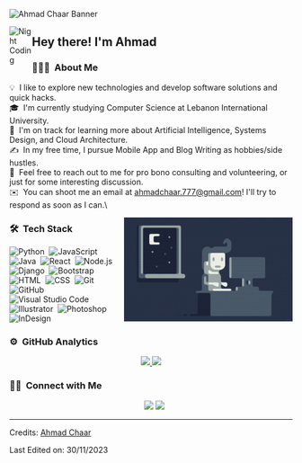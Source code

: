 ![Ahmad Chaar Banner]()

<img alt="Night Coding" src="./assets/Hand%20Wave.gif" width='40' align="left"/><h2>Hey there! I'm Ahmad</h2>

<!-- ## 👋 &nbsp;Hey there! I'm Aditya -->

### 👨🏻‍💻 &nbsp;About Me

💡 &nbsp;I like to explore new technologies and develop software solutions and quick hacks.\
🎓 &nbsp;I'm currently studying Computer Science at Lebanon International University.\
🌱 &nbsp;I'm on track for learning more about Artificial Intelligence, Systems Design, and Cloud Architecture.\
✍️ &nbsp;In my free time, I pursue Mobile App and Blog Writing as hobbies/side hustles.\
💬 &nbsp;Feel free to reach out to me for pro bono consulting and volunteering, or just for some interesting discussion.\
✉️ &nbsp;You can shoot me an email at ahmadchaar.777@gmail.com! I'll try to respond as soon as I can.\
<!--📄 &nbsp;Please have a look at my [Résumé](https://www.adityavsingh.com/resume.html) for more details about me. I'm open to feedback and suggestions! -->

<img alt="Night Coding" src="https://raw.githubusercontent.com/AVS1508/AVS1508/master/assets/Night-Coding.gif" align="right"/>

### 🛠 &nbsp;Tech Stack

![Python](https://img.shields.io/badge/-Python-05122A?style=flat&logo=python)&nbsp;
![JavaScript](https://img.shields.io/badge/-JavaScript-05122A?style=flat&logo=javascript)&nbsp;
![Java](https://img.shields.io/badge/-Java-05122A?style=flat&logo=Java&logoColor=FFA518)&nbsp;
![React](https://img.shields.io/badge/-React-05122A?style=flat&logo=react)&nbsp;
![Node.js](https://img.shields.io/badge/-Node.js-05122A?style=flat&logo=node.js)&nbsp;
![Django](https://img.shields.io/badge/-Django-05122A?style=flat&logo=django&logoColor=092E20)&nbsp;
![Bootstrap](https://img.shields.io/badge/-Bootstrap-05122A?style=flat&logo=bootstrap&logoColor=563D7C)\
![HTML](https://img.shields.io/badge/-HTML-05122A?style=flat&logo=HTML5)&nbsp;
![CSS](https://img.shields.io/badge/-CSS-05122A?style=flat&logo=CSS3&logoColor=1572B6)&nbsp;
![Git](https://img.shields.io/badge/-Git-05122A?style=flat&logo=git)&nbsp;
![GitHub](https://img.shields.io/badge/-GitHub-05122A?style=flat&logo=github)&nbsp;
![Visual Studio Code](https://img.shields.io/badge/-Visual%20Studio%20Code-05122A?style=flat&logo=visual-studio-code&logoColor=007ACC)&nbsp;
![Illustrator](https://img.shields.io/badge/-Illustrator-05122A?style=flat&logo=adobe-illustrator)&nbsp;
![Photoshop](https://img.shields.io/badge/-Photoshop-05122A?style=flat&logo=adobe-photoshop)&nbsp;
![InDesign](https://img.shields.io/badge/-InDesign-05122A?style=flat&logo=adobe-indesign)

### ⚙️ &nbsp;GitHub Analytics

<p align="center">
<a href="https://github.com/Ahmadchaar">
  <img height="180em" src="https://github-readme-stats.vercel.app/api?username=ahmadchaar&theme=dark&show_icons=true"/>
  <img height="180em" src="https://github-readme-stats-eight-theta.vercel.app/api/top-langs/?username=ahmadchaar&layout=compact&langs_count=8&theme=algolia"/>
</a>
</p>

### 🤝🏻 &nbsp;Connect with Me

<p align="center">
<a href=""><img src=""/></a>
<a href=""><img src=""/></a>
<a href="mailto:ahmadchaar.777@gmail.com"><img src=""/></a>
<a href="https://instagram.com/_"><img src=""/></a>
<a href="https://facebook.com/"><img style="width:50 px" src="https://cdn1.iconfinder.com/data/icons/social-media-2285/512/Colored_Facebook3_svg-128.png"/></a>
<a href="www.linkedin.com/in/ahmad-chaar-341209249"><img src="https://cdn2.iconfinder.com/data/icons/social-media-2285/512/1_Linkedin_unofficial_colored_svg-128.png"/></a>
<a href="https://www.behance.net/"><img src=""/></a>
</p>

-----
Credits: [Ahmad Chaar](https://github.com/Ahmadchaar)

Last Edited on: 30/11/2023

